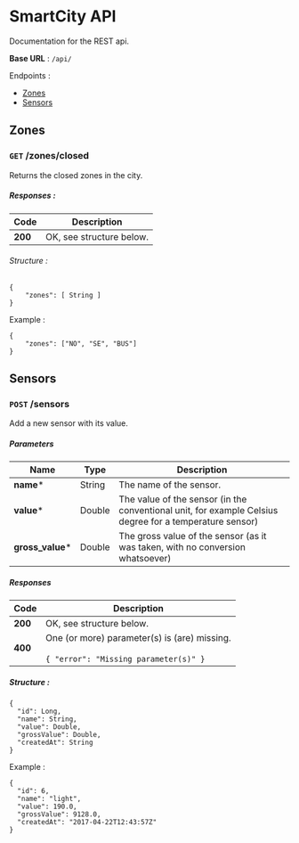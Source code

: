 # SmartCity API
Documentation for the REST api.

**Base URL** : `/api/`

Endpoints :
- [Zones](#zones)
- [Sensors](#sensors)

## Zones
### `GET` /zones/closed
Returns the closed zones in the city.

##### Responses :
Code | Description
-----|------
**200** | OK, see structure below.

###### Structure :
```
{
    "zones": [ String ]
}
```
Example :
```
{ 
    "zones": ["NO", "SE", "BUS"] 
}
```


## Sensors
### `POST` /sensors
Add a new sensor with its value.

##### Parameters
Name | Type | Description
-----|------|-------------
**name**\* | String | The name of the sensor.
**value**\* | Double | The value of the sensor (in the conventional unit, for example Celsius degree for a temperature sensor)
**gross_value**\* | Double | The gross value of the sensor (as it was taken, with no conversion whatsoever)

##### Responses
Code | Description
-----|------
**200** | OK, see structure below.
**400** | One (or more) parameter(s) is (are) missing. <br><br> ```{ "error": "Missing parameter(s)" }```

##### Structure :
```
{
  "id": Long,
  "name": String,
  "value": Double,
  "grossValue": Double,
  "createdAt": String
}
```
Example :
```
{
  "id": 6,
  "name": "light",
  "value": 190.0,
  "grossValue": 9128.0,
  "createdAt": "2017-04-22T12:43:57Z"
}
```
